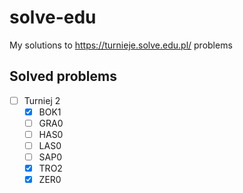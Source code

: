 # solve-edu

My solutions to <https://turnieje.solve.edu.pl/> problems

## Solved problems

* [ ] Turniej 2
  * [x] BOK1
  * [ ] GRA0
  * [ ] HAS0
  * [ ] LAS0
  * [ ] SAP0
  * [x] TRO2
  * [x] ZER0
